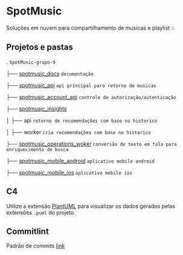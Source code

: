 # SpotMusic

Soluções em nuvem para compartilhamento de musicas e playlist 🎶

## Projetos e pastas

. `SpotMusic-grupo-9`

├── [spotmusic_docs](https://github.com/spotmusic-grupo-9/spotmusic_docs)  `documentação`

├── [spotmusic_api](https://github.com/spotmusic-grupo-9/spotmusic_api)  `api principal para retorno de musicas`

├── [spotmusic_account_api](https://github.com/spotmusic-grupo-9/spotmusic_account_api) `controle de autorização/autenticação`

├── [spotmusic_insights](https://github.com/spotmusic-grupo-9/spotmusic_insights)

│   ├── api `retorno de recomendações com base no historico`

│   ├── worker `cria recomendações com base no historico`

├── [spotmusic_operations_woker](https://github.com/spotmusic-grupo-9/spotmusic_operations_woker) `conversão de texto em fala para enriquecimento de busca`

├── [spotmusic_mobile_android](https://github.com/spotmusic-grupo-9/spotmusic_mobile_android) `aplicativo mobile android`

├── [spotmusic_mobile_ios](https://github.com/spotmusic-grupo-9/spotmusic_mobile_ios) `aplicativo mobile ios`

## C4

Utilize a extensão [PlantUML](https://marketplace.visualstudio.com/items?itemName=jebbs.plantuml) para visualizar os dados gerados pelas extensões `.puml` do projeto.

## Commitlint
Padrão de commits [link](https://github.com/conventional-changelog/commitlint/?tab=readme-ov-file#what-is-commitlint)
